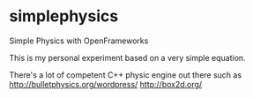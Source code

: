 simplephysics
=============

Simple Physics with OpenFrameworks

This is my personal experiment based on a very simple equation.

There's a lot of competent C++ physic engine out there such as
http://bulletphysics.org/wordpress/
http://box2d.org/

